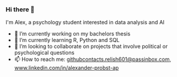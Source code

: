 ### Hi there 👋
I'm Alex, a psychology student interested in data analysis and AI 
- 🔭 I’m currently working on my bachelors thesis
- 🌱 I’m currently learning R, Python and SQL
- 👯 I’m looking to collaborate on projects that involve political or psychological questions
- 📫 How to reach me: githubcontacts.relish601@passinbox.com, www.linkedin.com/in/alexander-probst-ap 
